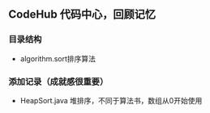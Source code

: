 ## CodeHub 代码中心，回顾记忆

### 目录结构
- algorithm.sort排序算法

### 添加记录（成就感很重要）
- HeapSort.java 堆排序，不同于算法书，数组从0开始使用
